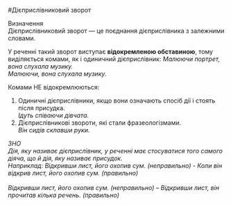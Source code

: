 #Дiєприслiвниковий зворот

<div class="eoz-wrap">
<span class="eoz">Визначення</span>
<div class="eoz-text">
Дiєприслiвниковий зворот — це поєднання дiєприслiвника з залежними словами.
</div>
</div>


У реченнi такий зворот виступає <b>вiдокремленою обставиною</b>, тому видiляється комами, як i одиничний дiєприслiвник:
<i>Малюючи портрет, вона слухала музику.<br>
Малюючи, вона слухала музику.</i>


Комами <span class="p1">НЕ</span> вiдокремлюються:

<ol>
<li>Одиничнi дiєприслiвники, якщо вони означають спосiб дiї i стоять пiсля присудка.<br>
<i>Iдуть спiваючи дiвчата.</i></li>
<li> Дiєприслiвниковi звороти, якi стали фразеологiзмами.<br>
<i>Вiн сидiв склавши руки.</li>
</ol>

<div class="add-wrap">
<span class="add">ЗНО</span>
<div class="add-text">
Дiя, яку називає дiєприслiвник, у реченнi має стосуватися того самого дiяча, що й дiя, яку називає присудок.<br>
Наприклад:
<i>Вiдкривши лист, його охопив сум.</i> (неправильно) - <i>Коли вiн вiдкрив лист, його охопив сум.</i> (правильно)<br>
<br>
<i>Вiдкривши лист, його охопив сум.</i> (неправильно) – <i>Вiдкривши лист, вiн прочитав кiлька речень.</i> (правильно)
</div>
<br>